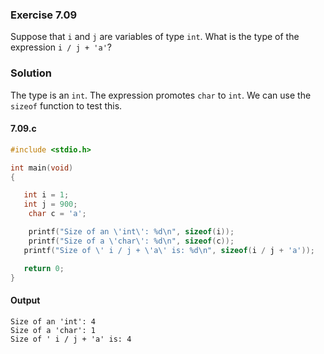 ### Exercise 7.09
Suppose that `i` and `j` are variables of type `int`. What is the type of the expression `i / j + 'a'`?
### Solution
The type is an `int`. The expression promotes `char` to `int`.
We can use the `sizeof` function to test this. 
#### 7.09.c
```c
#include <stdio.h>

int main(void)
{

   int i = 1;
   int j = 900;
	char c = 'a';

	printf("Size of an \'int\': %d\n", sizeof(i));
	printf("Size of a \'char\': %d\n", sizeof(c));
   printf("Size of \' i / j + \'a\' is: %d\n", sizeof(i / j + 'a'));

   return 0;
}
```
#### Output
```
Size of an 'int': 4
Size of a 'char': 1
Size of ' i / j + 'a' is: 4
```
